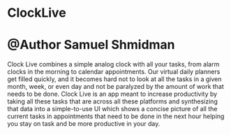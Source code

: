# ClockLive
# @Author Samuel Shmidman

Clock Live combines a simple analog clock with all your tasks, from alarm clocks in the morning to calendar appointments. Our virtual daily planners get filled quickly, and it becomes hard not to look at all the tasks in a given month, week, or even day and not be paralyzed by the amount of work that needs to be done. Clock Live is an app meant to increase productivity by taking all these tasks that are across all these platforms and synthesizing that data into a simple-to-use UI which shows a concise picture of all the current tasks in appointments that need to be done in the next hour helping you stay on task and be more productive in your day.
